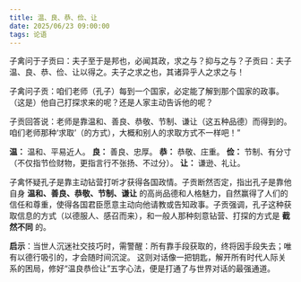 ```yaml
---
title: 温、良、恭、俭、让
date: 2025/06/23 09:00:00
tags: 论语
---
```


子禽问于子贡曰：夫子至于是邦也，必闻其政，求之与？抑与之与？子贡曰：夫子温、良、恭、俭、让以得之。夫子之求之也，其诸异乎人之求之与！


子禽问子贡：咱们老师（孔子）每到一个国家，必定能了解到那个国家的政事。（这是）他自己打探求来的呢？还是人家主动告诉他的呢？

子贡回答说：老师是靠温和、善良、恭敬、节制、谦让（这五种品德）而得到的。咱们老师那种‘求取’（的方式），大概和别人的求取方式不一样吧！”

**温：** 温和、平易近人。
**良：** 善良、忠厚。
**恭：** 恭敬、庄重。
**俭：** 节制、有分寸（不仅指节俭财物，更指言行不张扬、不过分）。
**让：** 谦逊、礼让。

子禽怀疑孔子是靠主动钻营打听才获得各国政情。子贡断然否定，指出孔子是靠他自身 **温和、善良、恭敬、节制、谦让** 的高尚品德和人格魅力，自然赢得了人们的信任和尊重，使得各国君臣愿意主动向他请教或告知政事。子贡强调，孔子这种获取信息的方式（以德服人、感召而来），和一般人那种刻意钻营、打探的方式是 **截然不同** 的。

**启示**：当世人沉迷社交技巧时，需警醒：所有靠手段获取的，终将因手段失去；唯有以德行吸引的，才会随时间沉淀。 这则对话像一把钥匙，解开所有时代人际关系的困局，修好“温良恭俭让”五字心法，便是打通了与世界对话的最强通道。